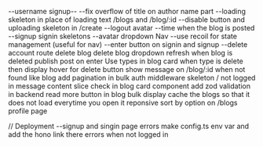 --username signup--
--fix overflow of title on author name part
--loading skeleton in place of loading text /blogs and /blog/:id
--disable button and uploading skeleton in /create
--logout avatar
--time when the blog is posted
--signup signin skeletons
--avatar dropdown Nav
--use recoil for state management (useful for nav)
--enter button on signin and signup
--delete account route
delete blog
delete blog dropdown
refresh when blog is deleted
publish post on enter
Use types in blog card when type is delete then display hover for delete button
show message on /blog/:id when not found
like blog
add pagination in bulk
auth middleware skeleton / not logged in message
content slice check in blog card component
add zod validation in backend
read more button in blog bulk display
cache the blogs so that it does not load everytime you open it
reponsive
sort by option on /blogs
profile page

// Deployment
--signup and singin page errors
make config.ts env var and add the hono link there
errors when not logged in
